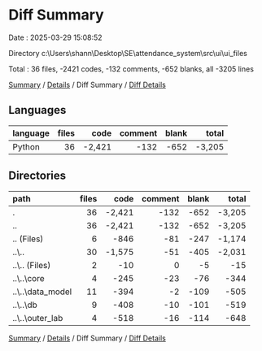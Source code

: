 # Diff Summary

Date : 2025-03-29 15:08:52

Directory c:\\Users\\shann\\Desktop\\SE\\attendance_system\\src\\ui\\ui_files

Total : 36 files,  -2421 codes, -132 comments, -652 blanks, all -3205 lines

[Summary](results.md) / [Details](details.md) / Diff Summary / [Diff Details](diff-details.md)

## Languages
| language | files | code | comment | blank | total |
| :--- | ---: | ---: | ---: | ---: | ---: |
| Python | 36 | -2,421 | -132 | -652 | -3,205 |

## Directories
| path | files | code | comment | blank | total |
| :--- | ---: | ---: | ---: | ---: | ---: |
| . | 36 | -2,421 | -132 | -652 | -3,205 |
| .. | 36 | -2,421 | -132 | -652 | -3,205 |
| .. (Files) | 6 | -846 | -81 | -247 | -1,174 |
| ..\\.. | 30 | -1,575 | -51 | -405 | -2,031 |
| ..\\.. (Files) | 2 | -10 | 0 | -5 | -15 |
| ..\\..\\core | 4 | -245 | -23 | -76 | -344 |
| ..\\..\\data_model | 11 | -394 | -2 | -109 | -505 |
| ..\\..\\db | 9 | -408 | -10 | -101 | -519 |
| ..\\..\\outer_lab | 4 | -518 | -16 | -114 | -648 |

[Summary](results.md) / [Details](details.md) / Diff Summary / [Diff Details](diff-details.md)